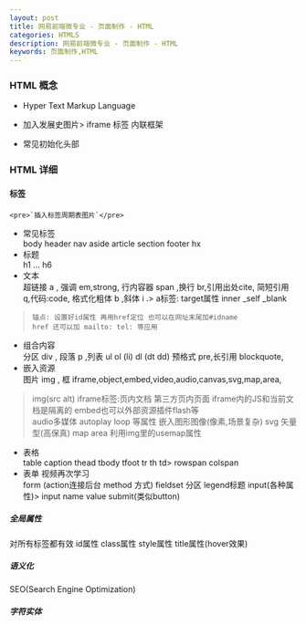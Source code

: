 ```yaml
---
layout: post
title: 网易前端微专业 - 页面制作 - HTML
categories: HTMLS
description: 网易前端微专业 - 页面制作 - HTML
keywords: 页面制作,HTML
---
```



### HTML 概念

*   Hyper Text Markup Language
*   加入发展史图片&gt; iframe 标签 内联框架

*   常见初始化头部

        
### HTML 详细
#### 标签
    <pre>`插入标签周期表图片`</pre>
*   常见标签  
    body header nav aside article section footer hx
*   标题  
    h1 ... h6
*   文本  
    超链接 a , 强调 em,strong, 行内容器 span ,换行 br,引用出处cite, 简短引用 q,代码:code, 格式化粗体 b ,斜体 i .> a标签: target属性 inner _self _blank
    
>     锚点: 设置好id属性 再用href定位 也可以在网址末尾加#idname  
>     href 还可以加 mailto: tel: 等应用

*   组合内容  
    分区 div , 段落 p ,列表 ul ol (li) dl (dt dd) 预格式 pre,长引用 blockquote,
*   嵌入资源  
    图片 img , 框 iframe,object,embed,video,audio,canvas,svg,map,area,
    
>  img(src alt) iframe标签:页内文档  第三方页内页面 iframe内的JS和当前文档是隔离的 
>  embed也可以外部资源插件flash等    
>    audio多媒体
>    autoplay loop 等属性
>     嵌入图形图像(像素,场景复杂) svg 矢量型(高保真)
>     map area 利用img里的usemap属性

*   表格  
    table caption thead tbody tfoot tr th td> rowspan colspan
*   表单 视频再次学习  
    form (action连接后台 method 方式) fieldset 分区 legend标题 input(各种属性)> input name value submit(类似button)
   
##### 全局属性

对所有标签都有效
id属性  class属性 style属性 title属性(hover效果)

##### 语义化

SEO(Search Engine Optimization)

##### 字符实体